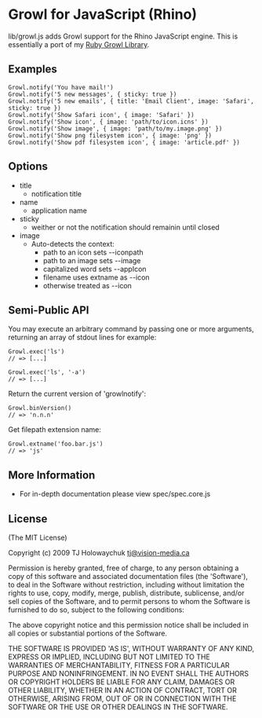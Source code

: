 
# Growl for JavaScript (Rhino)

lib/growl.js adds Growl support for the Rhino JavaScript engine. This is
essentially a port of my [Ruby Growl Library](http://github.com/visionmedia/growl).

## Examples

    Growl.notify('You have mail!')
    Growl.notify('5 new messages', { sticky: true })
    Growl.notify('5 new emails', { title: 'Email Client', image: 'Safari', sticky: true })
    Growl.notify('Show Safari icon', { image: 'Safari' })
    Growl.notify('Show icon', { image: 'path/to/icon.icns' })
    Growl.notify('Show image', { image: 'path/to/my.image.png' })
    Growl.notify('Show png filesystem icon', { image: 'png' })
    Growl.notify('Show pdf filesystem icon', { image: 'article.pdf' })
    
## Options

  - title
    - notification title
  - name
    - application name
  - sticky
    - weither or not the notification should remainin until closed
  - image
    - Auto-detects the context:
      - path to an icon sets --iconpath
      - path to an image sets --image
      - capitalized word sets --appIcon
      - filename uses extname as --icon
      - otherwise treated as --icon
      
## Semi-Public API

You may execute an arbitrary command by passing
one or more arguments, returning an array of stdout 
lines for example:

    Growl.exec('ls')
    // => [...]
    
    Growl.exec('ls', '-a')
    // => [...]
    
Return the current version of 'growlnotify':

    Growl.binVersion() 
    // => 'n.n.n'

Get filepath extension name:

    Growl.extname('foo.bar.js')
    // => 'js'

## More Information

 * For in-depth documentation please view spec/spec.core.js

## License 

(The MIT License)

Copyright (c) 2009 TJ Holowaychuk <tj@vision-media.ca>

Permission is hereby granted, free of charge, to any person obtaining
a copy of this software and associated documentation files (the
'Software'), to deal in the Software without restriction, including
without limitation the rights to use, copy, modify, merge, publish,
distribute, sublicense, and/or sell copies of the Software, and to
permit persons to whom the Software is furnished to do so, subject to
the following conditions:

The above copyright notice and this permission notice shall be
included in all copies or substantial portions of the Software.

THE SOFTWARE IS PROVIDED 'AS IS', WITHOUT WARRANTY OF ANY KIND,
EXPRESS OR IMPLIED, INCLUDING BUT NOT LIMITED TO THE WARRANTIES OF
MERCHANTABILITY, FITNESS FOR A PARTICULAR PURPOSE AND NONINFRINGEMENT.
IN NO EVENT SHALL THE AUTHORS OR COPYRIGHT HOLDERS BE LIABLE FOR ANY
CLAIM, DAMAGES OR OTHER LIABILITY, WHETHER IN AN ACTION OF CONTRACT,
TORT OR OTHERWISE, ARISING FROM, OUT OF OR IN CONNECTION WITH THE
SOFTWARE OR THE USE OR OTHER DEALINGS IN THE SOFTWARE.